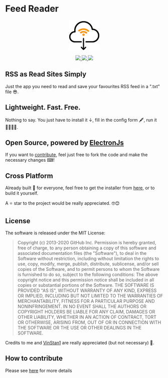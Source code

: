 # Feed Reader

<p align="center">
  <img  
       src="https://github.com/alessandropolverino/electron-feed-reader/blob/master/icon/1x/icon.png?raw=true"
       alt="electron feeder icon" 
  />
</p>

<p align="center">
  <a href="https://github.com/alessandropolverino/electron-feed-reader/releases/latest">
    <img 
      src="https://img.shields.io/badge/Windows-Supported-green.svg"
    />
  </a>
  <a href="https://github.com/alessandropolverino/electron-feed-reader/releases/latest">
    <img 
      src="https://img.shields.io/badge/Linux-Supported-green.svg"
    />
  </a>
  <a href="https://github.com/alessandropolverino/electron-feed-reader/releases/latest">
    <img 
      src="https://img.shields.io/badge/MacOs-Supported-green.svg"
      href="https://github.com/alessandropolverino/electron-feed-reader/releases/latest"
    />
  </a>
</p>

## RSS as Read Sites Simply

Just the app you need to read and save your favourites RSS feed in a ".txt" file 😎.

## Lightweight. Fast. Free.

Nothing to say. You just have to install it ↓, fill in the config form 🖋, run it 🏃‍♂️🏃‍♀️.

## Open Source, powered by [ElectronJs](https://www.electronjs.org/)

If you want to [contribute](#How-to-contribute), feel just free to fork the code and make the necessary changes ⌨!

## Cross Platform

Already built 🔨 for everyone, feel free to get the installer from [here](https://github.com/alessandropolverino/electron-feed-reader/releases/latest), or to build it yourself.

A ⭐ star to the project would be really appreciated. 🤓😊

## License

The software is released under the MIT License:

> Copyright (c) 2013-2020 GitHub Inc.
Permission is hereby granted, free of charge, to any person obtaining
a copy of this software and associated documentation files (the
"Software"), to deal in the Software without restriction, including
without limitation the rights to use, copy, modify, merge, publish,
distribute, sublicense, and/or sell copies of the Software, and to
permit persons to whom the Software is furnished to do so, subject to
the following conditions:
The above copyright notice and this permission notice shall be
included in all copies or substantial portions of the Software.
THE SOFTWARE IS PROVIDED "AS IS", WITHOUT WARRANTY OF ANY KIND,
EXPRESS OR IMPLIED, INCLUDING BUT NOT LIMITED TO THE WARRANTIES OF
MERCHANTABILITY, FITNESS FOR A PARTICULAR PURPOSE AND
NONINFRINGEMENT. IN NO EVENT SHALL THE AUTHORS OR COPYRIGHT HOLDERS BE
LIABLE FOR ANY CLAIM, DAMAGES OR OTHER LIABILITY, WHETHER IN AN ACTION
OF CONTRACT, TORT OR OTHERWISE, ARISING FROM, OUT OF OR IN CONNECTION
WITH THE SOFTWARE OR THE USE OR OTHER DEALINGS IN THE SOFTWARE.

Credits to me and [VinStan1](https://github.com/VinStan1) are really appreciated (but not necessary) 🙂.

## How to contribute

Please see [here](https://github.com/alessandropolverino/electron-feed-reader) for more details
